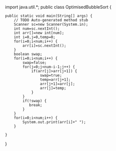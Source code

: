import java.util.*;
public class OptimisedBubbleSort {

	public static void main(String[] args) {
		// TODO Auto-generated method stub
		Scanner sc=new Scanner(System.in);
		int num=sc.nextInt();
		int arr[]=new int[num];
		int i=0,j=0,temp=0;
		for(i=0;i<num;i++) {
			arr[i]=sc.nextInt();
		}
		boolean swap;
		for(i=0;i<num;i++) {
			swap=false;
			for(j=0;j<num-i-1;j++) {
				if(arr[j]>arr[j+1]) {
					swap=true;
					temp=arr[j+1];
					arr[j+1]=arr[j];
					arr[j]=temp;
				}
			}
			if(!swap) {
			   break;
			}
		}
		for(i=0;i<num;i++) {
			System.out.print(arr[i]+" ");
		}

	}

}
